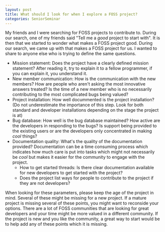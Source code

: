 ```yaml
---
layout: post
title: What should I look for when I explore a FOSS project?
categories: SeniorSeminar
---
```

My friends and I were searching for FOSS projects to contribute to. During our search, one of my friends said "Tell me a *good*  project to start with". It is then that we started to wonder what makes a FOSS project good. During our search, we came up with that makes a FOSS project for us. I wanted to share to anyone else who is trying to define the same questions.

- Mission statement: Does the project have a clearly defined mission statement? After reading it, try to explain it to a fellow programmer, if you can explain it, you understand it.
- New member communication: How is the communication with the new members? How are people who aren't asking the most innovative answers treated? Is the time of a new member who is no necessarily contributing to the most complicated bugs being valued?
- Project installation: How well docummented is the project installation? (Do not underestimate the importance of this step. Look for both standard and developer installations depending on the stage the project is at)
- Bug database: How well is the bug database maintained? How active are the developers in responding to the bugs? Is support being provided to the existing users or are the developers only concentrated in making *cool* things?
- Documentation quality: What's the quality of the documentation provided? Documentation can be a time consuming process which indicates how much care is put into tasks which might not necessarily be *cool* but makes it easier for the community to engage with the project.
  - How to get started threads: Is there clear documentation available for new developers to get started with the project?
  - Does the project list ways for people to contribute to the project if they are not developers?

When looking for these parameters, please keep the age of the project in mind. Several of these might be missing for a new project. If a mature project is missing several of these points, you might want to reconside your options. There are a lot of FOSS communities that are looking for great developers and your time might be more valued in a different community. If the project is new and you like the community, a great way to start would be to help add any of these points which it is missing.
